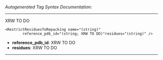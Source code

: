_Autogenerated Tag Syntax Documentation:_

---
XRW TO DO

```
<RestrictResiduesToRepacking name="(string)"
        reference_pdb_id="(string; XRW TO DO)"residues="(string)" />
```

-   **reference_pdb_id**: XRW TO DO
-   **residues**: XRW TO DO

---
